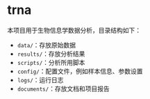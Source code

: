 # trna

本项目用于生物信息学数据分析，目录结构如下：

- `data/`：存放原始数据
- `results/`：存放分析结果
- `scripts/`：分析所用脚本
- `config/`：配置文件，例如样本信息、参数设置
- `logs/`：运行日志
- `documents/`：存放文档和项目报告
